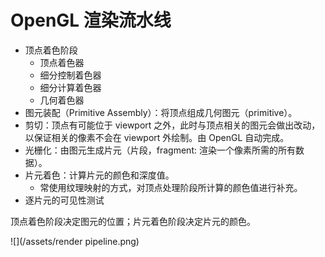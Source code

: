 # OpenGL 渲染流水线

- 顶点着色阶段
    - 顶点着色器
    - 细分控制着色器
    - 细分计算着色器
    - 几何着色器
- 图元装配（Primitive Assembly）：将顶点组成几何图元（primitive）。
- 剪切：顶点有可能位于 viewport 之外，此时与顶点相关的图元会做出改动，以保证相关的像素不会在 viewport 外绘制。由 OpenGL 自动完成。
- 光栅化：由图元生成片元（片段，fragment: 渲染一个像素所需的所有数据）。
- 片元着色：计算片元的颜色和深度值。
    - 常使用纹理映射的方式，对顶点处理阶段所计算的颜色值进行补充。
- 逐片元的可见性测试

顶点着色阶段决定图元的位置；片元着色阶段决定片元的颜色。

![](/assets/render pipeline.png)